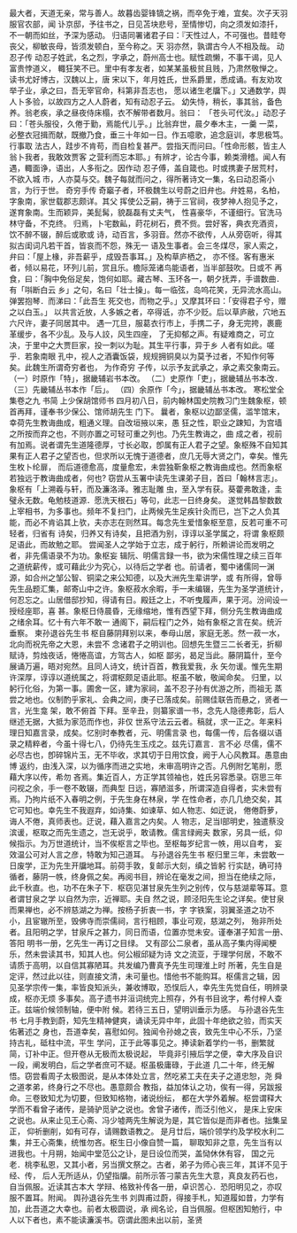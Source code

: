 <!-- { "loadSidebar": true } -->
最大者，天道无亲，常与善人。故暮齿婴锋镝之祸，而卒免于难，宜矣。次子天羽服官农部，闻
讣京邸，予往书之，日见苫块悲号，至情惨切，向之须发如漆扦，不一朝而如丝，予深为感动。
归语同署诸君子曰：『天性过人，不可强也。昔眭夸丧父，柳敏丧母，皆须发顿白，至今称之。天
羽亦然，孰谓古今人不相及哉。
动忍子传
动忍子姓武，名之烈，字承之，蔚州高士也。赋性疏懒，不事干谒，见人富贵悖道义，
輙狂笑不已。里中有孝友者，如某某虽极贫且贱，乃肃然敬惮之。读书尤好博古，汉魏以上，唐
宋以下，年月姓氏，世系爵里，悉成诵。有友劝攻举子业，承之曰，吾无宰官命，科第非吾志也，
愿以诸生老牖下。」又通数学，舆人卜多验，以故四方之人人蔚者，知有动忍子云。
幼失恃，稍长，事其翁，备色养。翁老疾，承之昼夜侍床榻，衣不解带者数月。翁曰：
「苍头可代汝。」动忍子曰：「苍头服役，久倦于勤，焉能代儿乎。」比翁弃世，晨夕奉木主，一羹
一菜，必整衣冠揖而献，既撤乃食，垂三十年如一日。作五噫歌，追念庭训，孝思极笃。行事取
法古人，跬步不肯苟，而自检复甚严。尝指天而问曰。「性命形骸，皆主人翁卜我者，我敢效贾客
之营利而忘本耶。」有辨才，论古今事，赖类滑稽。闻人有遇，輙面诤，语出，人多衔之。因作动
忍子傅，盖自箴也。时或携妻子居荒村，不欲入城
市，人亦莫与交。魏子每就而问之，得所著诗文一集，名曰动忍斋小言，为行于世。
奇穷手传
奇竆子者，环极魏生以号蔚之旧弁也。弁姓易，名柏，字象南，家世载郡志颇详。其父
挥使公乏嗣，祷于三官祠，夜梦神人抱见予之，遂育象南。生而颖异，美髭髯，貌磊磊有丈夫气，
性喜豪华，不谨细行。官洗马林守备，不克终。
归焉，卜宅数畆，莳花树石，费不赀。尝好客，典衣充酒资，饮不醉不辍，醉后或歌或
诗，动百言，多羽音。然亦不欲传，人从旁窃听，得其拟古闺词凡若干首，皆哀而不怨，殊无一
语及生事者。会三冬煤尽，家人索之，弁曰：「屋上椽，非吾薪乎，成毁吾事耳。」及构草庐栖之，
亦不怪。客有惠米者，倾以易花，环列儿前，赏且乐。檐际笼诸鸟能语者，当半部鼓吹。日或不
再食，曰：「胸中免俗足矣，饱何如耶。藏古琴、玉环各一，朝夕抚弄，手谱数曲．有「唞断白云
乡」之句，名曰「壮士操」。每一临弦，岛呜花笑，无异流水高山。弹罢抱琴．而涕曰：「此吾生
死交也，而物之乎。」又摩其环曰：「安得君子兮，赠之以白玉。」
以共言近放，人多嫉之者，卒得诋，亦不少贬。后以草庐敝，穴地五六尺许，妻子同居其中。
遇一兀旦，服葛衣行市上，手携二子，身无完挎，裹鹿革缓步，各不少乱。及与人詨，风生四座，
了无抑郁之声。有疑难商之，可立决，于里中之大贾巨家，投一刺以为耻。其生平行事，异于乡
人者有如此。嗟乎．若象南眼
孔中，视人之酒囊饭袋，规规拥铜臭以为莫予过者，不知作何等矣。此魏生所谓奇穷者也，
为作奇穷
子传，以示予友武承之，承之素交象南云。
（一）时原作「特」，据畿辅岩书本改。
（二）史原作「吏」，据畿辅丛书本改．
（三）先畿辅丛书本作「后」。
（四）余原作「今」，据畿辅丛书本改。
寒松堂全集卷之九
书简
上少保胡馆师书
四月初八日，前内翰林国史院教习门生魏象枢，顿首再拜，谨奉书少保公、馆师胡先生
门下。
曩者，象枢以边鄙坚儒，滥竿馆末，幸荷先生教诲曲成，粗通义理。自改垣掖以来，愚
狂之性，职业之踈知，为宫墙之所按而弃之也，不则亦置之可轻可重之列也。乃先生教诲之，曲
成之者，视前有加焉。说者谓先生道隆德厚，寸长必取，卽属有正人君子之望。象枢殊不自知其
果有正人君子之望否也，但求所以无愧于道德者，庶几无辱大贤之门，幸矣。惟先生枚卜纶扉，
而后道德愈高，度量愈宏，未尝独靳象枢之教诲曲成也。然而象枢若独远于教诲曲成者，何也?
窃尝从玉署中读先生课弟子目，首曰「翰林言志」。象枢有「上溯羲与轩，而及濂洛泽。雅志耻雕
虫，至入学有获。葵藿弗敢逢，圭璧永无数。龟勉枝道源．愿洗天根石」等句，此志一日终身矣。
遂觉韩昌黎数数上宰相书，为多事也。频年不复扫门，止两候先生足疾针灸而已，岂下之人负其
能，而必不肯谄其上欤，夫亦志在则然耳。每念先生爱惜象枢至意，反若可重不可轻者，归省有
诗矣，归养又有诗矣，且把酒为别，谆谆以圣学属之，将谓
象枢颇足语此，而故勉之耶。
尝闻圣人之学始于立志，成于躬行，所赖讲论而发明之者，非先儒语录不为功。象枢妄
辑阮、明儒言録一书，欲为宋儒性理之续三百年之道统薪传，或可藉此少为究心，以待后之学者
也。前请者，蜀中诸儒同一渊源，如合州之邹公智、铜梁之来公知德，以及大洲先生辈讲学，或
有所得，曾辱先生品题汇集，邮寄山中之许。象枢菽水余暇，手一未编辍，先生为圣学道统计，
何忍忘之。山居借邸抄知，得请有日。殿廷之上，不听曳履声，果于河。汾间设一授经座耶，喜
甚。象枢日侍晨昏，无缘缩地，惟有西望下拜，侧分先生教诲曲成之绪余耳。忆十有六年不敢一
通阁下，嗣后程门之外，始有象枢之言在矣。统沂垂察。
柬孙退谷先生书
枢自藤阴拜别以来，奉母山居，家庭无恙。然一菽一水，北向而祝先帝之大恩，未尝不
念诸君子之明训也。回想先生暨三二长者无，折柳赋诗，剪烛夜话，惓惓高谊，方驾古人，如枢
鄙劣，曷足当此。藤阴篇什，至今展诵万遍，晤对宛然。且同人诗文，统计百首，教我爱我，永
矢勿谖。惟先生期许深厚，谆谆以道统属之，将谓枢颇足语此耶。枢虽不敏，敬闻命矣。
归里，以躬行化俗，为第一事。圃舍一区，建为家祠，盖不忍子孙有优游之所，而祖无
蒸尝之地也。仪制酌乎家礼、会典之间，庚子已落成矣。前赐佳联告而悬之，贤者一言，光生龛
架，敢不俯首
下拜。至辛丑，则纂家谱一书，念先人隐德弗彰，后人继述无据，大抵为家范而作也，非仅
世系守法云云者。稿就，求一正之。年来料理日知嘉言录，成矣。忆别时奉教者，元、明儒言录
也，每儒一传，后各缀以语录之精粹者，今虽十得七八，仍待先生玉戍之。兹先订嘉言．言不必
尽儒，儒不必尽古也，卽碎锦片玉，无不毕收，求其切于日用饮食，阙于人心风教耳。愚意由博
返约，由浅入深，以为循序而进之实地，未审高明许之否。凡例附乞笔削，愿藉大序以传，希勿
吝焉。集近百人，方正学其领袖也，姓氏另容悉录。窃思三年问视之余，手一卷不敢辍，而典型
日远，寡陋滋多，所谓深造自得者，实未尝有焉。乃拘片纸不入春明之例，于先生身在林泉，学
在性命者，亦几几绝交矣，其它可知也。幸先生不我遐弃，如诗集、如谏草、如人物志、如迂说，
倦倦蔚萝，诲人不倦，真师表也。迂说，藉入嘉言之内矣。人
物志，足当l部明史，独遣蔡没滨谖，枢取之而先生遗之，岂无说乎，敢请教。儒言绿阙夫
数家，另具一纸，仰候指示。为万世道统计，当不俟枢言之毕也。至枢每岁纪言一帙，用以自考，
妄效温公可对人言之彦，特敢为知己道耳。
与孙退谷先生书
枢归里三年，未尝敢一日废学，正为先生开牖地耳。前荷手敦，复邮示大刻，缜之皆躬
行实跶，确可持循者，藤阴一帙，终身佩之矣。再阅书目，辨论在毫发之间，担当在绝续之际，
此千秋直。也，功不在朱子下．枢窃见湛甘泉先生列之别传，仅与慈湖辈等耳。意者谓甘泉之学
以自然为宗，近禅耶。夫自
然之说，顾泾阳先生论之详矣。使甘泉而果禅也，必不辨慈湖之为禅。按杨子折衷一书，字
字铁案，羽翼圣道之功不小，且宦辙所至，毁佛寺而崇儒祠，言行相顾，事业可观，慈湖之列，
殆非所处者。且阳明之学，甘泉斥之甚力，同日而语，位置亦觉未安。谨奉湛子知言一册、答阳
明书一册，乞先生一再订之目绿。
又有邵公二泉者，虽从高子集内得闻梗乐，然未尝读其书，知其人也。何公椒邱疑为诗
文之流亚，于理学何居，不敢不请质于高明，以自信其寡陋耳。共发编乃曹真予先生司理淮上时
所著，先生自是定评，然过此以往，则直接文清，未可量也。惜他书不能购耳。枢儒言之辑，因
见圣学宗传一集，率皆良知派头，兼收博取，恐悮后人，幸先生先觉自任，明辨录成，枢亦无烦
多事矣。高子遗书并洹词统完上照存，外有书目讹字，希付梓人查正。兹端价候领制轴，便中附
候。若待三五日，望明训垂示为感。
与孙退谷先生书
七月手教到蔚，知先生精神健爽，诵读无异中年，此固十年绝欲之验，而实天佑著述之
身也，吾道幸矣，喜慰如何。独闻令孙媳之丧，致先生中心不乐，乃坚持古礼，砥柱中流，平生
学问，正于此等事见之。捧读新着学约一书，删繁就简，订补中正。但开卷从无极而太极说起，
毕竟非引掖后学之便，幸大序及自识一段，阐发明白，后之学者庶可不疑。枢虽极庸碌，于此道
几二十年，终无解悟。窃尝看周子太极图说，是从本体处立言，然吃紧工夫在夫子之道忠恕，尧
舜之道孝弟，终身行之不尽也。愚意颇合
教指，益加体认之功，俟有一得，另跋报命。三卷致知尤为切要，但致知格物，诸说纷纭，
都在大学外着解。枢尝谓释大学而不看曾子诸传，是骑驴觅驴之说也。舍曾子诸传，而泛引他义，
是床上安床之说也。从来止见王心斋、冯少墟两先生解说为是，其它皆似是而非者也。拙集呈正，
仰祈删削，如有可存，请赐数语教之。
是月廿后，端价领学约及学校水利二集，并王心斋集，统惟勿吝。枢生日小像自赞一篇，
聊取知非之意，先生当有以进我也。十月朔，始闻中堂范公之讣，是日设位而哭，盖恸休休有容，
国之元老．桃李私恩，又其小者，另当撰文祭之。古者，弟子为师心丧三年，其详不见于经、传，
后人无所适从，仍望指牖。前所示答刁蒙吉先生大意，真良友药石也，自当佩服。近读其古本大
学辩、格致补传各一册，卓识苦心．恐阳明见之，亦叹服不置耳。附闻。
舆孙退谷先生书
刘舆甫过蔚，得接手札，知道履如昔，力学有加，此吾道之大幸也。前者太极圆说，承
阀名论，自当佩服。但枢困知勉行，中人以下者也，素不能读濂溪书。窃谓此图未出以前，圣贤
